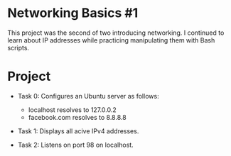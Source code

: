 # Networking Basics #1
This project was the second of two introducing networking. I continued to learn about IP addresses while practicing manipulating them with Bash scripts.
# Project
- Task 0: Configures an Ubuntu server as follows:
  - localhost resolves to 127.0.0.2
  - facebook.com resolves to 8.8.8.8

- Task 1: Displays all acive IPv4 addresses.

- Task 2: Listens on port 98 on localhost.
